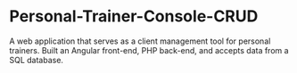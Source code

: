 # Personal-Trainer-Console-CRUD
A web application that serves as a client management tool for personal trainers. Built an Angular front-end, PHP back-end, and accepts data from a SQL database.
